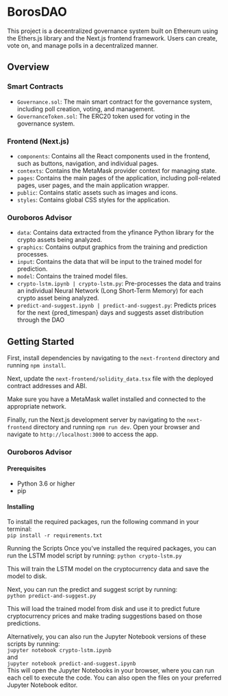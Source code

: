# BorosDAO 

This project is a decentralized governance system built on Ethereum using the Ethers.js library and the Next.js frontend framework. Users can create, vote on, and manage polls in a decentralized manner.

## Overview

### Smart Contracts

- `Governance.sol`: The main smart contract for the governance system, including poll creation, voting, and management.
- `GovernanceToken.sol`: The ERC20 token used for voting in the governance system.

### Frontend (Next.js)

- `components`: Contains all the React components used in the frontend, such as buttons, navigation, and individual pages.
- `contexts`: Contains the MetaMask provider context for managing state.
- `pages`: Contains the main pages of the application, including poll-related pages, user pages, and the main application wrapper.
- `public`: Contains static assets such as images and icons.
- `styles`: Contains global CSS styles for the application.

### Ouroboros Advisor
- `data`: Contains data extracted from the yfinance Python library for the crypto assets being analyzed.
- `graphics`: Contains output graphics from the training and prediction processes.
- `input`: Contains the data that will be input to the trained model for prediction.
- `model`: Contains the trained model files.
- `crypto-lstm.ipynb | crypto-lstm.py`: Pre-processes the data and trains an individual Neural Network (Long Short-Term Memory) for each crypto asset being analyzed.
- `predict-and-suggest.ipynb | predict-and-suggest.py`: Predicts prices for the next {pred_timespan} days and suggests asset distribution through the DAO

## Getting Started

First, install dependencies by navigating to the `next-frontend` directory and running `npm install`.

Next, update the `next-frontend/solidity_data.tsx` file with the deployed contract addresses and ABI.

Make sure you have a MetaMask wallet installed and connected to the appropriate network.

Finally, run the Next.js development server by navigating to the `next-frontend` directory and running `npm run dev`. Open your browser and navigate to `http://localhost:3000` to access the app.

### Ouroboros Advisor
#### Prerequisites
- Python 3.6 or higher
- pip

#### Installing
To install the required packages, run the following command in your terminal:  
```pip install -r requirements.txt```

Running the Scripts
Once you've installed the required packages, you can run the LSTM model script by running:
```python crypto-lstm.py```  

This will train the LSTM model on the cryptocurrency data and save the model to disk.

Next, you can run the predict and suggest script by running:  
```python predict-and-suggest.py```

This will load the trained model from disk and use it to predict future cryptocurrency prices and make trading suggestions based on those predictions.

Alternatively, you can also run the Jupyter Notebook versions of these scripts by running:  
```jupyter notebook crypto-lstm.ipynb```  
and  
```jupyter notebook predict-and-suggest.ipynb```  
This will open the Jupyter Notebooks in your browser, where you can run each cell to execute the code.
You can also open the files on your preferred Jupyter Notebook editor.
